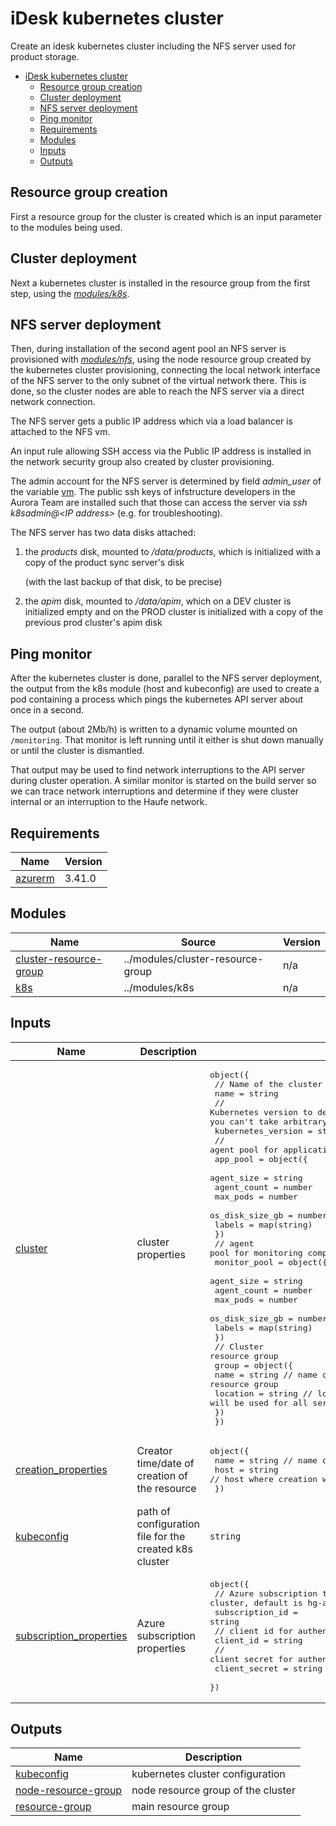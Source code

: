 <!-- markdownlint-disable MD033 -->
# iDesk kubernetes cluster

Create an idesk kubernetes cluster including the NFS server used for product storage.

- [iDesk kubernetes cluster](#idesk-kubernetes-cluster)
  - [Resource group creation](#resource-group-creation)
  - [Cluster deployment](#cluster-deployment)
  - [NFS server deployment](#nfs-server-deployment)
  - [Ping monitor](#ping-monitor)
  - [Requirements](#requirements)
  - [Modules](#modules)
  - [Inputs](#inputs)
  - [Outputs](#outputs)

## Resource group creation

First a resource group for the cluster is created which is an input parameter
to the modules being used.

## Cluster deployment

Next a kubernetes cluster is installed in the resource group from the first step, using the [_modules/k8s_](../modules/k8s/README.md).

## NFS server deployment

Then, during installation of the second agent pool an NFS server is provisioned 
with [_modules/nfs_](../modules/nfs/README.md),
using the node resource group created by the kubernetes cluster provisioning, connecting
the local network interface of the NFS server to the only subnet of the virtual network there.
This is done, so the cluster nodes are able to reach the NFS server via a direct network connection.

The NFS server gets a public IP address which via a load balancer is attached to the NFS vm.

An input rule allowing SSH access via the Public IP address is installed in
the network security group also created by cluster provisioning.

The admin account for the NFS server is determined by field _admin\_user_ of the variable [vm](#input_vm).
The public ssh keys of infstructure developers in the Aurora Team are installed such that
those can access the server via _ssh k8sadmin@\<IP address>_ (e.g. for troubleshooting).

The NFS server has two data disks attached:

1. the _products_ disk, mounted to _/data/products_, which is initialized with a copy of the product sync server's disk
   
   (with the last backup of that disk, to be precise)

2. the _apim_ disk, mounted to _/data/apim_, which on a DEV cluster is initialized empty and on the PROD cluster is initialized
   with a copy of the previous prod cluster's apim disk

## Ping monitor

After the kubernetes cluster is done, parallel to the NFS server deployment, the output from the k8s module (host and kubeconfig) are used to create a pod containing a process which pings the kubernetes API server about once in a second.

The output (about 2Mb/h) is written to a dynamic volume mounted on `/monitoring`. That monitor is left running until it either is shut down manually or until the cluster is dismantled.

That output may be used to find network interruptions to the API server during cluster operation.
A similar monitor is started on the build server so we can trace network interruptions and determine if they were cluster internal or an interruption to the Haufe network.

<!-- BEGIN_TF_DOCS -->
## Requirements

| Name | Version |
|------|---------|
| <a name="requirement_azurerm"></a> [azurerm](#requirement\_azurerm) | 3.41.0 |

## Modules

| Name | Source | Version |
|------|--------|---------|
| <a name="module_cluster-resource-group"></a> [cluster-resource-group](#module\_cluster-resource-group) | ../modules/cluster-resource-group | n/a |
| <a name="module_k8s"></a> [k8s](#module\_k8s) | ../modules/k8s | n/a |

## Inputs

| Name | Description | Type | Default | Required |
|------|-------------|------|---------|:--------:|
| <a name="input_cluster"></a> [cluster](#input\_cluster) | cluster properties | <pre>object({<br>    // Name of the cluster<br>    name = string<br>    // Kubernetes version to deploy. Note: the values are restricted by AKS, you can't take arbitrary values<br>    kubernetes_version = string<br>    // agent pool for application components<br>    app_pool = object({<br>      agent_size      = string<br>      agent_count     = number<br>      max_pods        = number<br>      os_disk_size_gb = number<br>      labels          = map(string)<br>    })<br>    // agent pool for monitoring components<br>    monitor_pool = object({<br>      agent_size      = string<br>      agent_count     = number<br>      max_pods        = number<br>      os_disk_size_gb = number<br>      labels          = map(string)<br>    })<br>    // Cluster resource group<br>    group = object({<br>      name     = string // name of the resource group<br>      location = string // location of the resource group - will be used for all server resources<br>    })<br>  })</pre> | n/a | yes |
| <a name="input_creation_properties"></a> [creation\_properties](#input\_creation\_properties) | Creator time/date of creation of the resource | <pre>object({<br>    name = string // name of creator<br>    host = string // host where creation was started<br>  })</pre> | `null` | no |
| <a name="input_kubeconfig"></a> [kubeconfig](#input\_kubeconfig) | path of configuration file for the created k8s cluster | `string` | n/a | yes |
| <a name="input_subscription_properties"></a> [subscription\_properties](#input\_subscription\_properties) | Azure subscription properties | <pre>object({<br>    // Azure subscription to use for creating the cluster, default is hg-az-ppi-idesk-Non-Prod<br>    subscription_id = string<br>    // client id for authentication<br>    client_id = string<br>    // client secret for authentication<br>    client_secret = string<br>  })</pre> | n/a | yes |

## Outputs

| Name | Description |
|------|-------------|
| <a name="output_kubeconfig"></a> [kubeconfig](#output\_kubeconfig) | kubernetes cluster configuration |
| <a name="output_node-resource-group"></a> [node-resource-group](#output\_node-resource-group) | node resource group of the cluster |
| <a name="output_resource-group"></a> [resource-group](#output\_resource-group) | main resource group |
<!-- END_TF_DOCS -->
